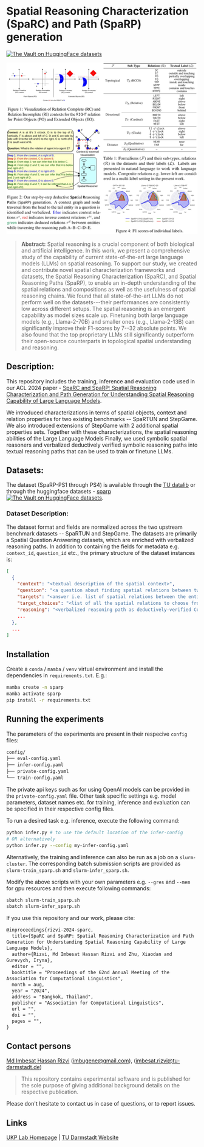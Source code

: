 # Spatial Reasoning Characterization (SpaRC) and Path (SpaRP) generation
[![The Vault on HuggingFace datasets](https://img.shields.io/badge/%F0%9F%A4%97%20Datasets-UKPLab/sparp-yellow?style=flat)](https://huggingface.co/datasets/UKPLab/sparp)

<img src="assets/SpaRC-and-SpaRP.jpg">

> **Abstract:** Spatial reasoning is a crucial component of both biological and artificial intelligence. In this work, we present a comprehensive study of the capability of current state-of-the-art large language models (LLMs) on spatial reasoning. To support our study, we created and contribute novel spatial characterization frameworks and datasets, the Spatial Reasoning Characterization (SpaRC), and Spatial Reasoning Paths (SpaRP), to enable an in-depth understanding of the spatial relations and compositions as well as the usefulness of spatial reasoning chains. We found that all state-of-the-art LLMs do not perform well on the datasets---their performances are consistently low across different setups. The spatial reasoning is an emergent capability as model sizes scale up. Finetuning both large language models (e.g., Llama-2-70B) and smaller ones (e.g., Llama-2-13B) can significantly improve their F1-scores by 7--32 absolute points. We also found that the top proprietary LLMs still significantly outperform their open-source counterparts in topological spatial understanding and reasoning.

## Description:

This repository includes the training, inference and evaluation code used in our ACL 2024 paper - [SpaRC and SpaRP: Spatial Reasoning Characterization and Path Generation for Understanding Spatial Reasoning Capability of Large Language Models](). 

We introduced characterizations in terms of spatial objects, context and relation properties for two existing benchmarks -- SpaRTUN and StepGame. We also introduced extensions of StepGame with 2 additional spatial properties sets. Together with these characterizations, the spatial reasoning abilities of the Large Language Models Finally, we used symbolic spatial reasoners and verbalized deductively verified symbolic reasoning paths into textual reasoning paths that can be used to train or finetune LLMs. 

## Datasets:

The dataset (SpaRP-PS1 through PS4) is available through the [TU datalib](https://tudatalib.ulb.tu-darmstadt.de/handle/tudatalib/4235) or through the huggingface datasets - [sparp](https://huggingface.co/datasets/UKPLab/sparp) [![The Vault on HuggingFace datasets](https://img.shields.io/badge/%F0%9F%A4%97%20Datasets-UKPLab/sparp-yellow?style=flat)](https://huggingface.co/datasets/UKPLab/sparp).

### Dataset Description:

The dataset format and fields are normalized across the two upstream benchmark datasets -- SpaRTUN and StepGame. The datasets are primarily a Spatial Question Answering datasets, which are enriched with verbalized reasoning paths. In addition to containing the fields for metadata e.g. `context_id`, `question_id` etc., the primary structure of the dataset instances is:

```json
[
  {
    "context": "<textual description of the spatial context>",
    "question": "<a question about finding spatial relations between two entities in the context>",
    "targets": "<answer i.e. list of spatial relations between the entities in the question>",
    "target_choices": "<list of all the spatial relations to choose from>",
    "reasoning": "<verbalized reasoning path as deductively-verified CoT for training or few-shot examples>",
    ...
  },
  ...
]
```


## Installation

Create a `conda` / `mamba` / `venv` virtual environment and install the dependencies in `requirements.txt`. E.g.:

```bash
mamba create -n sparp
mamba activate sparp
pip install -r requirements.txt
```

## Running the experiments

The parameters of the experiments are present in their respecive `config` files:

```bash
config/
├── eval-config.yaml
├── infer-config.yaml
├── private-config.yaml
└── train-config.yaml
```

The private api keys such as for using OpenAI models can be provided in the `private-config.yaml` file. Other task specific settings e.g. model parameters, dataset names etc. for training, inference and evaluation can be specified in their respective config files.

To run a desired task e.g. inference, execute the following command:

```bash
python infer.py # to use the default location of the infer-config 
# OR alternatively
python infer.py --config my-infer-config.yaml
```

Alternatively, the training and inference can also be run as a job on a `slurm-cluster`. The corresponding batch submission scripts are provided as `slurm-train_sparp.sh` and `slurm-infer_sparp.sh`. 

Modify the above scripts with your own parameters e.g. `--gres` and `--mem` for gpu resources and then execute following commands:

```bash
sbatch slurm-train_sparp.sh
sbatch slurm-infer_sparp.sh
```

If you use this repository and our work, please cite:

```
@inproceedings{rizvi-2024-sparc,
  title={SpaRC and SpaRP: Spatial Reasoning Characterization and Path Generation for Understanding Spatial Reasoning Capability of Large Language Models},
  author={Rizvi, Md Imbesat Hassan Rizvi and Zhu, Xiaodan and Gurevych, Iryna},
  editor = "",
  booktitle = "Proceedings of the 62nd Annual Meeting of the Association for Computational Linguistics",
  month = aug,
  year = "2024",
  address = "Bangkok, Thailand",
  publisher = "Association for Computational Linguistics",
  url = "",
  doi = "",
  pages = "",
}
```

## Contact persons 

[Md Imbesat Hassan Rizvi](mailto:imbugene@gmail.com) (<imbugene@gmail.com>), (<imbesat.rizvi@tu-darmstadt.de>)

> This repository contains experimental software and is published for the sole purpose of giving additional background details on the respective publication. 

Please don't hesitate to contact us in case of questions, or to report issues.

## Links

[UKP Lab Homepage](https://www.ukp.tu-darmstadt.de/) | [TU Darmstadt Website](https://www.tu-darmstadt.de/index.en.jsp)